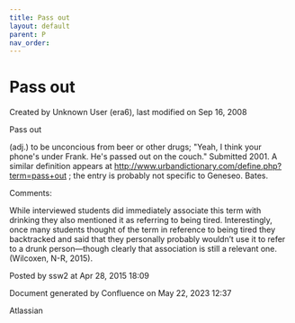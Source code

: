 ```yaml
---
title: Pass out
layout: default
parent: P
nav_order:
---
```


# Pass out

Created by  Unknown User (era6), last modified on Sep 16, 2008

Pass out

(adj.) to be unconcious from beer or other drugs; &quot;Yeah, I think your phone's under Frank. He's passed out on the couch.&quot; Submitted 2001. A similar definition appears at http://www.urbandictionary.com/define.php?term=pass+out ; the entry is probably not specific to Geneseo. Bates.

Comments:

While interviewed students did immediately associate this term with drinking they also mentioned it as referring to being tired. Interestingly, once many students thought of the term in reference to being tired they backtracked and said that they personally probably wouldn’t use it to refer to a drunk person—though clearly that association is still a relevant one. (Wilcoxen, N-R, 2015).

Posted by ssw2 at Apr 28, 2015 18:09

Document generated by Confluence on May 22, 2023 12:37

Atlassian

